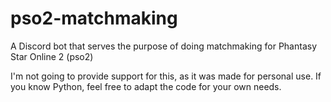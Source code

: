 # pso2-matchmaking
A Discord bot that serves the purpose of doing matchmaking for Phantasy Star Online 2 (pso2)

I'm not going to provide support for this, as it was made for personal use. If you know Python, feel free to adapt the code for your own needs.
